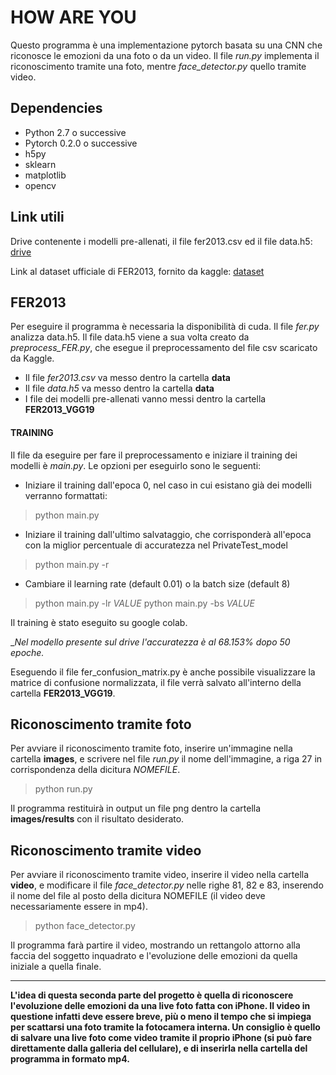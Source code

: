 # __HOW ARE YOU__

Questo programma è una implementazione pytorch basata su una CNN che riconosce le emozioni da una foto o da un video. 
Il file _run.py_ implementa il riconoscimento tramite una foto, mentre _face_detector.py_ quello tramite video.

## Dependencies

 - Python 2.7 o successive
 - Pytorch 0.2.0 o successive
 - h5py
 - sklearn
 - matplotlib
 - opencv

## Link utili

Drive contenente i modelli pre-allenati, il file fer2013.csv ed il file data.h5: [drive](https://drive.google.com/drive/folders/1Po7uqMJ4h6-bmLjkRgXph1rGs7-xzrLV)

Link al dataset ufficiale di FER2013, fornito da kaggle: [dataset](https://www.kaggle.com/c/challenges-in-representation-learning-facial-expression-recognition-challenge/data)

## FER2013
Per eseguire il programma è necessaria la disponibilità di cuda. Il file _fer.py_ analizza data.h5. Il file data.h5 viene a sua volta creato da _preprocess_FER.py_, che esegue il preprocessamento del file csv scaricato da Kaggle.

- Il file _fer2013.csv_ va messo dentro la cartella **data**
- Il file _data.h5_ va messo dentro la cartella **data**
- I file dei modelli pre-allenati vanno messi dentro la cartella **FER2013_VGG19**

#### TRAINING
Il file da eseguire per fare il preprocessamento e iniziare il training dei modelli è _main.py_. Le opzioni per eseguirlo sono le seguenti:
- Iniziare il training dall'epoca 0, nel caso in cui esistano già dei modelli verranno formattati:
> python main.py
- Iniziare il training dall'ultimo salvataggio, che corrisponderà all'epoca con la miglior percentuale di accuratezza nel PrivateTest_model
> python main.py -r
- Cambiare il learning rate (default 0.01) o la batch size (default 8)
> python main.py -lr _VALUE_
> python main.py -bs _VALUE_

Il training è stato eseguito su google colab.

__Nel modello presente sul drive l'accuratezza è al 68.153% dopo 50 epoche._

Eseguendo il file fer_confusion_matrix.py è anche possibile visualizzare la matrice di confusione normalizzata, il file verrà salvato all'interno della cartella **FER2013_VGG19**.

## Riconoscimento tramite foto

Per avviare il riconoscimento tramite foto, inserire un'immagine nella cartella **images**, e scrivere nel file _run.py_ il nome dell'immagine, a riga 27 in corrispondenza della dicitura _NOMEFILE_.
> python run.py

Il programma restituirà in output un file png dentro la cartella **images/results** con il risultato desiderato.

## Riconoscimento tramite video
Per avviare il riconoscimento tramite video, inserire il video nella cartella **video**, e modificare il file _face_detector.py_ nelle righe 81, 82 e 83, inserendo il nome del file al posto della dicitura NOMEFILE (il video deve necessariamente essere in mp4).
> python face_detector.py

Il programma farà partire il video, mostrando un rettangolo attorno alla faccia del soggetto inquadrato e l'evoluzione delle emozioni da quella iniziale a quella finale.

---

__L'idea di questa seconda parte del progetto è quella di riconoscere l'evoluzione delle emozioni da una live foto fatta con iPhone. Il video in questione infatti deve essere breve, più o meno il tempo che si impiega per scattarsi una foto tramite la fotocamera interna. Un consiglio è quello di salvare una live foto come video tramite il proprio iPhone (si può fare direttamente dalla galleria del cellulare), e di inserirla nella cartella del programma in formato mp4.__


